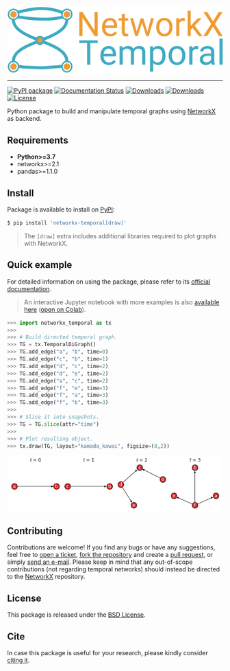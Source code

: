 [![NetworkX-Temporal](https://github.com/nelsonaloysio/networkx-temporal/raw/main/docs/assets/logo-banner.png)]()

___

[![PyPI package](https://badge.fury.io/py/networkx-temporal.svg)](https://pypi.org/p/networkx-temporal/)
[![Documentation Status](https://readthedocs.org/projects/networkx-temporal/badge/?version=latest)](https://networkx-temporal.readthedocs.io/)
[![Downloads](https://static.pepy.tech/badge/networkx-temporal)](https://pepy.tech/project/networkx-temporal?versions=*)
[![Downloads](https://static.pepy.tech/badge/networkx-temporal/month)](https://pepy.tech/project/networkx-temporal?versions=*)
[![License](https://img.shields.io/pypi/l/networkx-temporal)](https://github.com/nelsonaloysio/networkx-temporal/blob/main/LICENSE.md)

Python package to build and manipulate temporal graphs using [NetworkX](https://pypi.org/project/networkx/) as backend.

## Requirements

* **Python>=3.7**
* networkx>=2.1
* pandas>=1.1.0

## Install

Package is available to install on [PyPI](https://pypi.org/project/networkx-temporal/):

```bash
$ pip install 'networkx-temporal[draw]'
```

> The `[draw]` extra includes additional libraries required to plot graphs with NetworkX.

## Quick example

For detailed information on using the package, please refer to its
[official documentation](https://networkx-temporal.readthedocs.io).

> An interactive Jupyter notebook with more examples is also
> [available here](https://github.com/nelsonaloysio/networkx-temporal/blob/main/notebook/networkx-temporal.ipynb)
> ([open on Colab](https://colab.research.google.com/github/nelsonaloysio/networkx-temporal/blob/main/notebook/networkx-temporal.ipynb)).

```python
>>> import networkx_temporal as tx
>>>
>>> # Build directed temporal graph.
>>> TG = tx.TemporalDiGraph()
>>> TG.add_edge("a", "b", time=0)
>>> TG.add_edge("c", "b", time=1)
>>> TG.add_edge("d", "c", time=2)
>>> TG.add_edge("d", "e", time=2)
>>> TG.add_edge("a", "c", time=2)
>>> TG.add_edge("f", "e", time=3)
>>> TG.add_edge("f", "a", time=3)
>>> TG.add_edge("f", "b", time=3)
>>>
>>> # Slice it into snapshots.
>>> TG = TG.slice(attr="time")
>>>
>>> # Plot resulting object.
>>> tx.draw(TG, layout="kamada_kawai", figsize=(8,2))
```

![png](https://github.com/nelsonaloysio/networkx-temporal/raw/main/docs/figure/example/fig-0.png)

## Contributing

Contributions are welcome! If you find any bugs or have any suggestions, feel free to
[open a ticket](issues/new),
[fork the repository](fork) and create a
[pull request](compare), or simply
[send an e-mail](mailto:nelson.reis@phd.unipi.it).
Please keep in mind that any out-of-scope contributions (not regarding temporal networks)
should instead be directed to the [NetworkX](https://github.com/networkx/networkx) repository.

## License

This package is released under the [BSD License](LICENSE.md).

## Cite

In case this package is useful for your research, please kindly consider
[citing it](https://networkx-temporal.readthedocs.io/en/stable/cite.html).
